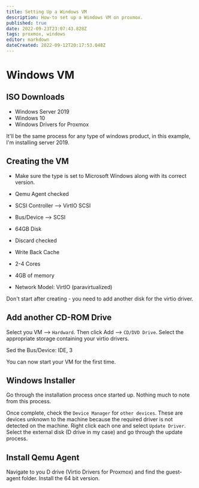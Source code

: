 ```yaml
---
title: Setting Up a Windows VM
description: How-to set up a Windows VM on proxmox.
published: true
date: 2022-09-23T23:07:43.828Z
tags: proxmox, windows
editor: markdown
dateCreated: 2022-09-12T20:17:53.048Z
---
```


# Windows VM


## ISO Downloads

- Windows Server 2019
- Windows 10
- Windows Drivers for Proxmox

It'll be the same process for any type of windows product, in this example, I'm installing server 2019.

## Creating the VM

- Make sure the type is set to Microsoft Windows along with its correct version.

- Qemu Agent checked

- SCSI Controller --> VirtIO SCSI 

- Bus/Device --> SCSI

- 64GB Disk

- Discard checked

- Write Back Cache 

- 2-4 Cores

- 4GB of memory

- Network Model: VirtIO (paravirtualized)

Don't start after creating - you need to add another disk for the virtio driver. 

## Add another CD-ROM Drive

Select you VM --> `Hardward`. Then click Add --> `CD/DVD Drive`. Select the appropriate storage containing your virtio drivers. 

Sed the Bus/Device: IDE, 3

You can now start your VM for the first time.

## Windows Installer

Go through the installation process once started up. Nothing much to note from this process. 

Once complete, check the `Device Manager` for `other devices`. These are devices unknown to the machine because the required driver is not detected on the machine. Right click each one and select `Update Driver`. Select the external disk (D drive in my case) and go through the update process. 

## Install Qemu Agent

Navigate to you D drive (Virtio Drivers for Proxmox) and find the guest-agent folder. Install the 64 bit version. 

